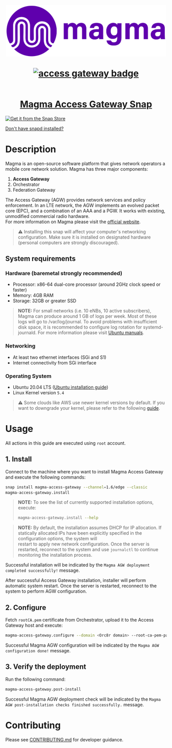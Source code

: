 <h1 align="center">
  <img src="magma-logo-purple.svg" width="500" ></a>
  <p align="center"><a href="https://snapcraft.io/magma-access-gateway"><img src="https://snapcraft.io/magma-access-gateway/badge.svg" alt="access gateway badge"/></p>
  <br/>
  Magma Access Gateway Snap
</h1>

[![Get it from the Snap Store](https://snapcraft.io/static/images/badges/en/snap-store-black.svg)](https://snapcraft.io//magma-access-gateway)

[Don't have snapd installed?](https://snapcraft.io/docs/core/install)

# Description

Magma is an open-source software platform that gives network operators a mobile core network
solution. Magma has three major components:

1. **Access Gateway**
2. Orchestrator
3. Federation Gateway

The Access Gateway (AGW) provides network services and policy enforcement. In an LTE network,
the AGW implements an evolved packet core (EPC), and a combination of an AAA and a PGW. It works
with existing, unmodified commercial radio hardware.<br>
For more information on Magma please visit the [official website](https://magmacore.org/).

> :warning: Installing this snap will affect your computer's networking configuration.
> Make sure it is installed on designated hardware (personal computers are strongly discouraged).

## System requirements

### Hardware (baremetal strongly recommended)

- Processor: x86-64 dual-core processor (around 2GHz clock speed or faster)
- Memory: 4GB RAM
- Storage: 32GB or greater SSD

> **NOTE:** For small networks (i.e. 10 eNBs, 10 active subscribers), Magma can produce
> around 1 GB of logs per week. Most of these logs will go to /var/log/journal.
> To avoid problems with insufficient disk space, it is recommended to configure log rotation
> for systemd-journald. For more information please visit
> [Ubuntu manuals](https://manpages.ubuntu.com/manpages/focal/man5/journald.conf.5.html).

### Networking

- At least two ethernet interfaces (SGi and S1)
- Internet connectivity from SGi interface

### Operating System

- Ubuntu 20.04 LTS
  ([Ubuntu installation guide](https://help.ubuntu.com/lts/installation-guide/amd64/index.html))
- Linux Kernel version `5.4`

> :warning: Some clouds like AWS use newer kernel versions by default. If you want to downgrade your kernel, please refer to the following [guide](https://discourse.ubuntu.com/t/how-to-downgrade-the-kernel-on-ubuntu-20-04-to-the-5-4-lts-version/26459).

# Usage

All actions in this guide are executed using `root` account.

## 1. Install

Connect to the machine where you want to install Magma Access Gateway and execute the following
commands:

```bash
snap install magma-access-gateway --channel=1.6/edge --classic
magma-access-gateway.install
```

> **NOTE:** To see the list of currently supported installation options, execute:
>
> ```bash
> magma-access-gateway.install --help
> ```

> **NOTE:** By default, the installation assumes DHCP for IP allocation. If statically allocated IPs have been explicitly specified in the configuration options, the system will  
> restart to apply new network configuration. Once the server is restarted, reconnect to the system
> and use `journalctl` to continue monitoring the installation process.

Successful installation will be indicated by the `Magma AGW deployment completed successfully!` message.

After successful Access Gateway installation, installer will perform automatic system restart. Once
the server is restarted, reconnect to the system to perform AGW configuration.

## 2. Configure

Fetch `rootCA.pem` certificate from Orchestrator, upload it to the Access Gateway host and execute:

```bash
magma-access-gateway.configure --domain <Orc8r domain> --root-ca-pem-path <path to Root CA PEM>
```

Successful Magma AGW configuration will be indicated by the `Magma AGW configuration done!`
message.

## 3. Verify the deployment

Run the following command:

```bash
magma-access-gateway.post-install
```

Successful Magma AGW deployment check will be indicated by the `Magma AGW post-installation checks finished successfully.` message.

# Contributing

Please see [CONTRIBUTING.md](/CONTRIBUTING.md) for developer guidance.
